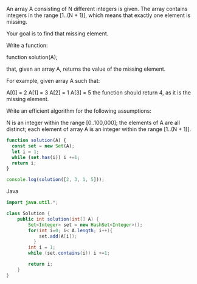 An array A consisting of N different integers is given. The array contains integers in the range [1..(N + 1)], which means that exactly one element is missing.

Your goal is to find that missing element.

Write a function:

function solution(A);

that, given an array A, returns the value of the missing element.

For example, given array A such that:

  A[0] = 2
  A[1] = 3
  A[2] = 1
  A[3] = 5
the function should return 4, as it is the missing element.

Write an efficient algorithm for the following assumptions:

N is an integer within the range [0..100,000];
the elements of A are all distinct;
each element of array A is an integer within the range [1..(N + 1)].


```javascript
function solution(A) {
  const set = new Set(A);
  let i = 1;
  while (set.has(i)) i +=1;
  return i;
}

console.log(solution([2, 3, 1, 5]));

```




Java
```java
import java.util.*;

class Solution {
    public int solution(int[] A) {
        Set<Integer> set = new HashSet<Integer>();
        for(int i=0; i< A.length; i++){
            set.add(A[i]);
          }
        int i = 1;
        while (set.contains(i)) i +=1;

        return i;
    }
}
```
